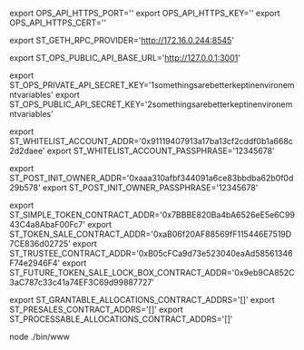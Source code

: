 export OPS_API_HTTPS_PORT=''
export OPS_API_HTTPS_KEY=''
export OPS_API_HTTPS_CERT=''

export ST_GETH_RPC_PROVIDER='http://172.16.0.244:8545'

export ST_OPS_PUBLIC_API_BASE_URL='http://127.0.0.1:3001'

export ST_OPS_PRIVATE_API_SECRET_KEY='1somethingsarebetterkeptinenvironemntvariables'
export ST_OPS_PUBLIC_API_SECRET_KEY='2somethingsarebetterkeptinenvironemntvariables'

export ST_WHITELIST_ACCOUNT_ADDR='0x91119407913a17ba13cf2cddf0b1a668c2d2daee'
export ST_WHITELIST_ACCOUNT_PASSPHRASE='12345678'

export ST_POST_INIT_OWNER_ADDR='0xaaa310afbf344091a6ce83bbdba62b0f0d29b578'
export ST_POST_INIT_OWNER_PASSPHRASE='12345678'

export ST_SIMPLE_TOKEN_CONTRACT_ADDR='0x7BBBE820Ba4bA6526eE5e6C9943C4a8AbaF00Fc7'
export ST_TOKEN_SALE_CONTRACT_ADDR='0xaB06f20AF88569fF115446E7519D7CE836d02725'
export ST_TRUSTEE_CONTRACT_ADDR='0xB05cFCa9d73e523040eaAd58561346F74e2946F4'
export ST_FUTURE_TOKEN_SALE_LOCK_BOX_CONTRACT_ADDR='0x9eb9CA852C3aC787c33c41a74EF3C69d99887727'

export ST_GRANTABLE_ALLOCATIONS_CONTRACT_ADDRS='[]'
export ST_PRESALES_CONTRACT_ADDRS='[]'
export ST_PROCESSABLE_ALLOCATIONS_CONTRACT_ADDRS='[]'

node ./bin/www